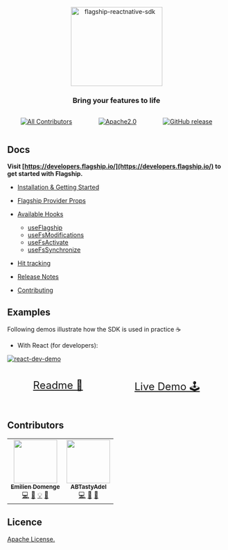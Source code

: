 <p align="center">

<img  src="https://mk0abtastybwtpirqi5t.kinstacdn.com/wp-content/uploads/picture-solutions-persona-product-flagship.jpg"  width="211"  height="182"  alt="flagship-reactnative-sdk"  />

</p>

<h3 align="center">Bring your features to life</h3>

<div style='display: flex; justify-content: space-around;'>

<!-- ALL-CONTRIBUTORS-BADGE:START - Do not remove or modify this section -->
[![All Contributors](https://img.shields.io/badge/all_contributors-2-orange.svg?style=flat-square)](#contributors-)
<!-- ALL-CONTRIBUTORS-BADGE:END -->

[![Apache2.0](https://img.shields.io/badge/License-Apache%202.0-blue.svg)](http://www.apache.org/licenses/LICENSE-2.0)

[![GitHub release](https://img.shields.io/github/v/release/abtasty/flagship-react-native-sdk.svg)](https://github.com/abtasty/flagship-react-native-sdk/releases)

</div>

## Docs

**Visit [https://developers.flagship.io/](https://developers.flagship.io/) to get started with Flagship.**

-   [Installation & Getting Started](http://developers.flagship.io/reactNative/v2.x.x/#getting-started)
-   [Flagship Provider Props](http://developers.flagship.io/reactNative/v2.x.x/#flagshipprovider-props)
-   [Available Hooks](http://developers.flagship.io/reactNative/v2.x.x/#flagship-hooks)

    -   [useFlagship](http://developers.flagship.io/reactNative/v2.x.x/#useflagship)
    -   [useFsModifications](http://developers.flagship.io/reactNative/v2.x.x/#usefsmodifications)
    -   [useFsActivate](http://developers.flagship.io/reactNative/v2.x.x/#usefsactivate)
    -   [useFsSynchronize](http://developers.flagship.io/reactNative/v2.x.x/#usefssynchronize)

-   [Hit tracking](http://developers.flagship.io/reactNative/v2.x.x/#hit)
-   [Release Notes](https://github.com/abtasty/flagship-react-native-sdk/blob/master/RELEASENOTES.md)
-   [Contributing](https://github.com/abtasty/flagship-react-native-sdk/blob/master/CONTRIBUTING.md)

## Examples

Following demos illustrate how the SDK is used in practice ☕

-   With React (for developers):

<a href="https://abtasty.github.io/flagship-react-native-sdk/">
<div style="max-width: 850px; margin: 0 auto;">

![react-dev-demo](./src/assets/gif/react-dev-demo.gif)

</div>
</a>
<div style="display: flex; justify-content: space-around; font-size: 24px">

[Readme 📖](examples/react-dev-demo/README.md)

[Live Demo 🕹](https://abtasty.github.io/flagship-react-native-sdk/)

</div>

## Contributors

<!-- ALL-CONTRIBUTORS-LIST:START - Do not remove or modify this section -->
<!-- prettier-ignore-start -->
<!-- markdownlint-disable -->
<table>
  <tr>
    <td align="center"><a href="https://www.domenge.fr/"><img src="https://avatars0.githubusercontent.com/u/15636263?v=4?s=100" width="100px;" alt=""/><br /><sub><b>Emilien Domenge</b></sub></a><br /><a href="https://github.com/abtasty/flagship-react-native-sdk/commits?author=Emidomenge" title="Code">💻</a> <a href="https://github.com/abtasty/flagship-react-native-sdk/commits?author=Emidomenge" title="Documentation">📖</a> <a href="#example-Emidomenge" title="Examples">💡</a> <a href="#maintenance-Emidomenge" title="Maintenance">🚧</a></td>
    <td align="center"><a href="https://github.com/ABTastyAdel"><img src="https://avatars3.githubusercontent.com/u/17567522?v=4?s=100" width="100px;" alt=""/><br /><sub><b>ABTastyAdel</b></sub></a><br /><a href="https://github.com/abtasty/flagship-react-native-sdk/commits?author=ABTastyAdel" title="Code">💻</a> <a href="https://github.com/abtasty/flagship-react-native-sdk/commits?author=ABTastyAdel" title="Documentation">📖</a> <a href="#maintenance-ABTastyAdel" title="Maintenance">🚧</a></td>
  </tr>
</table>

<!-- markdownlint-restore -->
<!-- prettier-ignore-end -->
<!-- ALL-CONTRIBUTORS-LIST:END -->

## Licence

[Apache License.](https://github.com/abtasty/flagship-react-native-sdk/blob/master/LICENSE)
